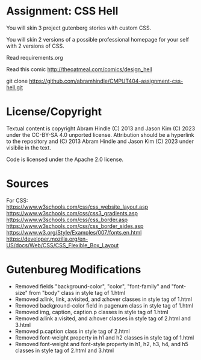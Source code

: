Assignment: CSS Hell
====================

You will skin 3 project gutenberg stories with custom CSS.

You will skin 2 versions of a possible professional homepage for your
self with 2 versions of CSS.

Read requirements.org

Read this comic http://theoatmeal.com/comics/design_hell

git clone https://github.com/abramhindle/CMPUT404-assignment-css-hell.git

License/Copyright
=================

Textual content is copyright Abram Hindle (C) 2013 and Jason Kim (C) 2023 under the CC-BY-SA
4.0 unported license. Attribution should be a hyperlink to the
repository and (C) 2013 Abram Hindle and Jason Kim (C) 2023 under visibile in the text.

Code is licensed under the Apache 2.0 license.

Sources
=================  
For CSS:  
https://www.w3schools.com/css/css_website_layout.asp  
https://www.w3schools.com/css/css3_gradients.asp  
https://www.w3schools.com/css/css_border.asp  
https://www.w3schools.com/css/css_border_sides.asp  
https://www.w3.org/Style/Examples/007/fonts.en.html  
https://developer.mozilla.org/en-US/docs/Web/CSS/CSS_Flexible_Box_Layout  

Gutenbureg Modifications
================= 
- Removed fields "background-color", "color", "font-family" and "font-size" from "body" class in style tag of 1.html
- Removed a:link, link, a:visited, and a:hover classes in style tag of 1.html
- Removed background-color field in pagenum class in style tag of 1.html
- Removed img, caption, caption.p classes in style tag of 1.html
- Removed a:link a:visited, and a:hover classes in style tag of 2.html and 3.html
- Removed p.caption class in style tag of 2.html
- Removed font-weight property in h1 and h2 classes in style tag of 1.html
- Removed font-weight and font-style property in h1, h2, h3, h4, and h5 classes in style tag of 2.html and 3.html


